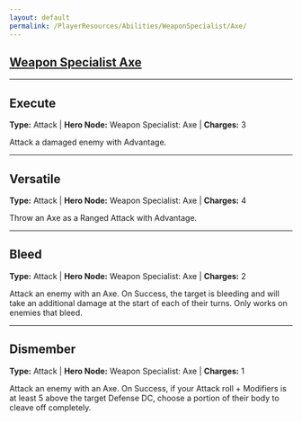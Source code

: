 ```yaml
---
layout: default
permalink: /PlayerResources/Abilities/WeaponSpecialist/Axe/
---
```

## [Weapon Specialist Axe](#Axe)

------------------------------------------------

## Execute
**Type:** Attack
 | **Hero Node:** Weapon Specialist: Axe
 | **Charges:** 3

Attack a damaged enemy with Advantage.

------------------------------------------------

## Versatile
**Type:** Attack
 | **Hero Node:** Weapon Specialist: Axe
 | **Charges:** 4

 Throw an Axe as a Ranged Attack with Advantage.

------------------------------------------------

## Bleed
**Type:** Attack
 | **Hero Node:** Weapon Specialist: Axe
 | **Charges:** 2

Attack an enemy with an Axe. On Success, the target is bleeding and will take an additional damage at the start of each of their turns. Only works on enemies that bleed.

------------------------------------------------

## Dismember
**Type:** Attack
 | **Hero Node:** Weapon Specialist: Axe
 | **Charges:** 1

Attack an enemy with an Axe. On Success, if your Attack roll + Modifiers is at least 5 above the target Defense DC, choose a portion of their body to cleave off completely.